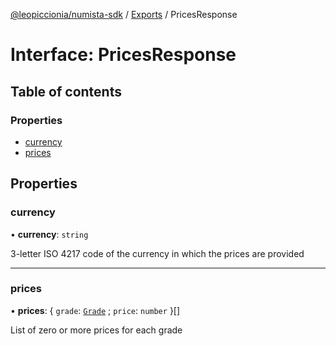 [@leopiccionia/numista-sdk](../README.md) / [Exports](../modules.md) / PricesResponse

# Interface: PricesResponse

## Table of contents

### Properties

- [currency](PricesResponse.md#currency)
- [prices](PricesResponse.md#prices)

## Properties

### currency

• **currency**: `string`

3-letter ISO 4217 code of the currency in which the prices are provided

___

### prices

• **prices**: { `grade`: [`Grade`](../modules.md#grade) ; `price`: `number`  }[]

List of zero or more prices for each grade
